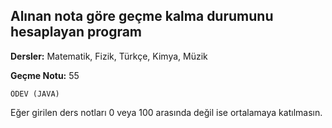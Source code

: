 ## Alınan nota göre geçme kalma durumunu hesaplayan program

**Dersler:** Matematik, Fizik, Türkçe, Kimya, Müzik

**Geçme Notu:** 55

```
ÖDEV (JAVA)
```
Eğer girilen ders notları 0 veya 100 arasında değil ise ortalamaya katılmasın.